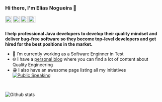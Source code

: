 ### Hi there, I'm Elias Nogueira 👋
<a href="https://twitter.com/eliasnogueira">
  <img align="left" alt="Elias Nogueira| Twitter" width="22px" src="https://cdn.jsdelivr.net/npm/simple-icons@v3/icons/twitter.svg" />
</a>
<a href="https://www.linkedin.com/in/eliasnogueira/">
  <img align="left" alt="Linkedin" width="22px" src="https://cdn.jsdelivr.net/npm/simple-icons@v3/icons/linkedin.svg" />
</a>
<a href="https://www.slideshare.net/elias.nogueira">
  <img align="left" alt="Slideshare" width="22px" src="https://cdn.jsdelivr.net/npm/simple-icons@v3/icons/slideshare.svg" />
</a>
<a href="https://www.youtube.com/c/EliasNogueira">
  <img align="left" alt="Youtube" width="22px" src="https://cdn.jsdelivr.net/npm/simple-icons@v3/icons/youtube.svg" />
</a>

<br />
<br/>

**I help professional Java developers to develop their quality mindset and deliver bug-free software so they become top-level developers and get hired for the best positions in the market.**

- 🤖 I’m currently working as a Software Enginner in Test
- 🌐 I have a [personal blog](http://eliasnogueira.com) where you can find a lot of content about  Quality Engineering
- 😀 I also have an awesome page listing all my initiatives [![Public Speaking](https://badgen.net/badge/icon/public-speaking?icon=github&label)](https://github.com/eliasnogueira/public-speaking)

<br />

![Github stats](https://github-readme-stats.vercel.app/api?username=eliasnogueira&hide=["prs","issues"])


